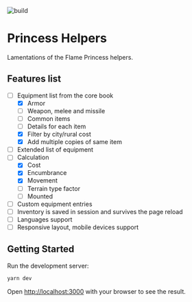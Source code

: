 ![build](https://github.com/8kto/ttrpg-lotfp-helpers/actions/workflows/main.yml/badge.svg)

# Princess Helpers

Lamentations of the Flame Princess helpers.

## Features list

- [ ] Equipment list from the core book
  - [x] Armor
  - [ ] Weapon, melee and missile
  - [ ] Common items
  - [ ] Details for each item
  - [x] Filter by city/rural cost
  - [x] Add multiple copies of same item
- [ ] Extended list of equipment
- [ ] Calculation
  - [x] Cost
  - [x] Encumbrance
  - [x] Movement
  - [ ] Terrain type factor
  - [ ] Mounted
- [ ] Custom equipment entries
- [ ] Inventory is saved in session and survives the page reload
- [ ] Languages support
- [ ] Responsive layout, mobile devices support

## Getting Started

Run the development server:

```bash
yarn dev
```

Open [http://localhost:3000](http://localhost:3000) with your browser to see the result.
